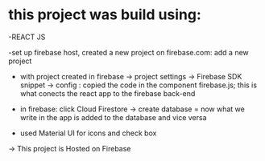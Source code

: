 # this project was build using:

-REACT JS

-set up firebase host, created a new project on firebase.com: add a new project

- with project created in firebase -> project settings -> Firebase SDK snippet -> config : copied the code in the component firebase.js; this is what conects the react app to the firebase back-end

- in firebase: click Cloud Firestore -> create database = now what we write in the app is added to the database and vice versa

- used Material UI for icons and check box

-> This project is Hosted on Firebase
